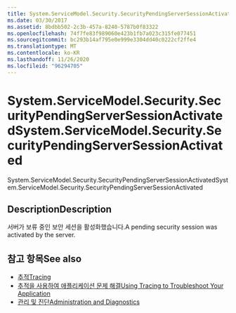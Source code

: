 ```yaml
---
title: System.ServiceModel.Security.SecurityPendingServerSessionActivated
ms.date: 03/30/2017
ms.assetid: 8bdbb502-2c3b-457a-8240-5787b0f83322
ms.openlocfilehash: 74f7fe83f989060e423b1fb7a023c315fe077451
ms.sourcegitcommit: bc293b14af795e0e999e3304dd40c0222cf2ffe4
ms.translationtype: MT
ms.contentlocale: ko-KR
ms.lasthandoff: 11/26/2020
ms.locfileid: "96294705"
---
```

# <a name="systemservicemodelsecuritysecuritypendingserversessionactivated"></a><span data-ttu-id="c207c-102">System.ServiceModel.Security.SecurityPendingServerSessionActivated</span><span class="sxs-lookup"><span data-stu-id="c207c-102">System.ServiceModel.Security.SecurityPendingServerSessionActivated</span></span>

<span data-ttu-id="c207c-103">System.ServiceModel.Security.SecurityPendingServerSessionActivated</span><span class="sxs-lookup"><span data-stu-id="c207c-103">System.ServiceModel.Security.SecurityPendingServerSessionActivated</span></span>  
  
## <a name="description"></a><span data-ttu-id="c207c-104">Description</span><span class="sxs-lookup"><span data-stu-id="c207c-104">Description</span></span>  

 <span data-ttu-id="c207c-105">서버가 보류 중인 보안 세션을 활성화했습니다.</span><span class="sxs-lookup"><span data-stu-id="c207c-105">A pending security session was activated by the server.</span></span>  
  
## <a name="see-also"></a><span data-ttu-id="c207c-106">참고 항목</span><span class="sxs-lookup"><span data-stu-id="c207c-106">See also</span></span>

- [<span data-ttu-id="c207c-107">추적</span><span class="sxs-lookup"><span data-stu-id="c207c-107">Tracing</span></span>](index.md)
- [<span data-ttu-id="c207c-108">추적을 사용하여 애플리케이션 문제 해결</span><span class="sxs-lookup"><span data-stu-id="c207c-108">Using Tracing to Troubleshoot Your Application</span></span>](using-tracing-to-troubleshoot-your-application.md)
- [<span data-ttu-id="c207c-109">관리 및 진단</span><span class="sxs-lookup"><span data-stu-id="c207c-109">Administration and Diagnostics</span></span>](../index.md)
